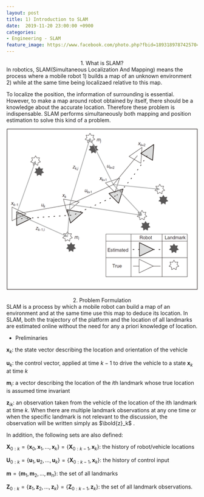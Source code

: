 ```yaml
---
layout: post
title: 1) Introduction to SLAM
date:  2019-11-20 23:00:00 +0900
categories:
- Engineering - SLAM
feature_image: https://www.facebook.com/photo.php?fbid=1893189787425704&set=a.1893187554092594&type=3&theater
---
```


<center>1. What is SLAM?</center>
In robotics, SLAM(Simultaneous Localization And Mapping) means the process where a mobile robot 
1) builds a map of an unknown environment 
2) while at the same time being localizaed relative to this map. 

To localize the position, the information of surrounding is essential. However, to make a map around robot obtained by itself, there should be a knowledge about the accurate location. Therefore these problem is indispensable. SLAM performs simultaneously both mapping and position estimation to solve this kind of a problem.

![useful image](https://raw.githubusercontent.com/brandonkim12/brandonkim12.github.io/master/assets/robotics/fig_1.JPG)

<center>2. Problem Formulation</center>
SLAM is a process by which a mobile robot can build a map of an environment and at the same time use this map to deduce its location. In SLAM, both the trajectory of the platform and the location of all landmarks are estimated online without the need for any a priori knowledge of location.

- Preliminaries

$\textbf{x}_k:$ the state vector describing the location and orientation of the vehicle

$\textbf{u}_k:$ the control vector, applied at time $k−1$ to drive the vehicle to a state $\textbf{x}_k$ at time $k$

$\textbf{m}_i:$ a vector describing the location of the $i$th landmark whose true location is assumed time invariant

$\textbf{z}_{ik}:$ an observation taken from the vehicle of the location of the ith landmark at time $k$. When there
are multiple landmark observations at any one time or when the specific landmark is not relevant to the discussion, the observation will be written simply as $\bold{z}_k$ .

In addition, the following sets are also defined:

$\textbf{X}_{0:k} = \{{\textbf{x}_0 , \textbf{x}_1, \dots , \textbf{x}_k\}} = \{{\textbf{X}_{0:k-1},\textbf{x}_k \}}:$ the history of robot/vehicle locations

$\textbf{U}_{0:k} = \{{\textbf{u}_1 , \textbf{u}_2, \dots , \textbf{u}_k\}} = \{{\textbf{X}_{0:k-1},\textbf{x}_k \}}:$ the history of control input

$\textbf{m} = \{{\textbf{m}_1 , \textbf{m}_2, \dots , \textbf{m}_n\}}:$  the set of all landmarks

$\textbf{Z}_{0:k} = \{{\textbf{z}_1 , \textbf{z}_2, \dots , \textbf{z}_k\}} = \{{\textbf{Z}_{0:k-1},\textbf{z}_k \}}:$ the set of all landmark observations.

